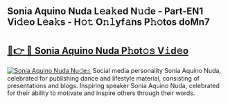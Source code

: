 ## Sonia Aquino Nuda L𝚎a𝚔ed N𝚞𝚍e - Part-EN1 Vi𝚍𝚎o L𝚎a𝚔s - H𝚘𝚝 O𝚗𝚕yf𝚊ns P𝚑𝚘tos doMn7

# <h2><a href="http://kf1gmf2.oniu.top/?m=Sonia+Aquino+Nuda">🔗👉 🔴 Sonia Aquino Nuda P𝚑ot𝚘𝚜 V𝚒d𝚎o</a></h2>

[![Sonia Aquino Nuda Nu𝚍e𝚜](https://i.imgur.com/0qMVB7G.gif)](http://kf1gmf2.oniu.top/?m=Sonia+Aquino+Nuda)
Social media personality Sonia Aquino Nuda, celebrated for publishing dance and lifestyle material, consisting of presentations and blogs. Inspiring speaker Sonia Aquino Nuda, celebrated for their ability to motivate and inspire others through their words.  
